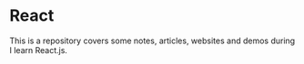 # React
This is a repository covers some notes, articles, websites and demos during  I learn React.js.
